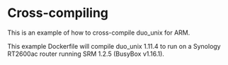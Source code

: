 # Cross-compiling

This is an example of how to cross-compile duo\_unix for ARM.

This example Dockerfile will compile duo\_unix 1.11.4 to run on a Synology
RT2600ac router running SRM 1.2.5 (BusyBox v1.16.1).
